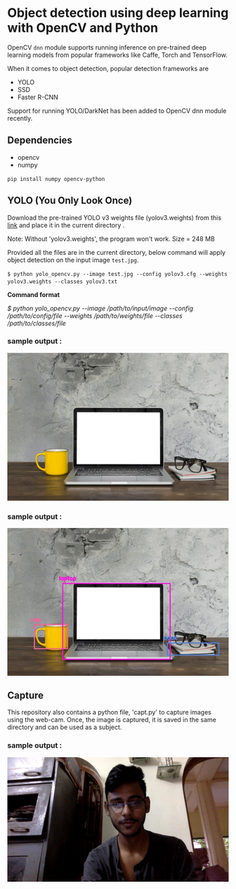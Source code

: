 # Object detection using deep learning with OpenCV and Python 

OpenCV `dnn` module supports running inference on pre-trained deep learning models from popular frameworks like Caffe, Torch and TensorFlow. 

When it comes to object detection, popular detection frameworks are
 * YOLO
 * SSD
 * Faster R-CNN
 
 Support for running YOLO/DarkNet has been added to OpenCV dnn module recently. 
 
 ## Dependencies
  * opencv
  * numpy
  
`pip install numpy opencv-python`


 ## YOLO (You Only Look Once)
 
 Download the pre-trained YOLO v3 weights file (yolov3.weights) from this [link](https://pjreddie.com/media/files/yolov3.weights) and place it in the current directory .
 
 Note: Without 'yolov3.weights', the program won't work. Size = 248 MB
 
 Provided all the files are in the current directory, below command will apply object detection on the input image `test.jpg`.
 
 `$ python yolo_opencv.py --image test.jpg --config yolov3.cfg --weights yolov3.weights --classes yolov3.txt`
 
 
 **Command format** 
 
 _$ python yolo_opencv.py --image /path/to/input/image --config /path/to/config/file --weights /path/to/weights/file --classes /path/to/classes/file_
 
 
 ### sample output :
 ![](test.jpg)
 
 ### sample output :
 ![](object-detection.jpg)
 
 ## Capture
 
 This repository also contains a python file, 'capt.py' to capture images using the web-cam. Once, the image is captured, it is saved in the same directory and can be used as a subject.
 
 ### sample output :
 ![](image0.png)
 
